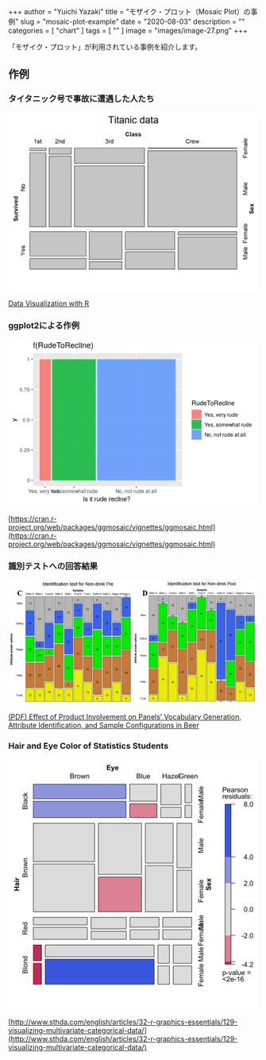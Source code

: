 +++
author = "Yuichi Yazaki"
title = "モザイク・プロット（Mosaic Plot）の事例"
slug = "mosaic-plot-example"
date = "2020-08-03"
description = ""
categories = [
    "chart"
]
tags = [
    ""
]
image = "images/image-27.png"
+++

「モザイク・プロット」が利用されている事例を紹介します。


<!--more-->

## 作例

### タイタニック号で事故に遭遇した人たち

![](images/image-25.png)

[Data Visualization with R](https://rkabacoff.github.io/datavis/Models.html)


### ggplot2による作例

![](images/image-26.png)

[https://cran.r-project.org/web/packages/ggmosaic/vignettes/ggmosaic.html](https://cran.r-project.org/web/packages/ggmosaic/vignettes/ggmosaic.html)

### 識別テストへの回答結果

![](images/image-27.png)

[(PDF) Effect of Product Involvement on Panels’ Vocabulary Generation, Attribute Identification, and Sample Configurations in Beer](https://www.researchgate.net/publication/336517849_Effect_of_Product_Involvement_on_Panels%27_Vocabulary_Generation_Attribute_Identification_and_Sample_Configurations_in_Beer/figures?lo=1)


### Hair and Eye Color of Statistics Students

![](images/009-visualizing-multivariate-categorical-data-r-graphics-cookbook-and-examples-for-great-data-visualization-mosaic-plot-1.png)

[http://www.sthda.com/english/articles/32-r-graphics-essentials/129-visualizing-multivariate-categorical-data/](http://www.sthda.com/english/articles/32-r-graphics-essentials/129-visualizing-multivariate-categorical-data/)


